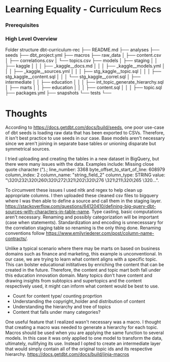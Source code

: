 # Learning Equality - Curriculum Recs 
### Prerequisites 

### High Level Overview 
Folder structure 
dbt-curriculum-rec
├── README.md
├── analyses
├── seeds
├── dbt_project.yml
├── macros
├── raw_data
│   ├── content.csv 
│   ├── correlations.csv 
│   └── topics.csv 
├── models
│   ├── staging
│   │   ├── kaggle
│   │   │   ├── _kaggle__docs.md
│   │   │   ├── _kaggle__models.yml
│   │   │   ├── _kaggle__sources.yml
│   │   │   ├── stg_kaggle__topic.sql
│   │   │   ├── stg_kaggle__content.sql
│   │   │   └── stg_kaggle__correl.sql
│   ├── intermediate 
│   │   ├── education 
│   │   │   ├── int_topic_generate_hierarchy.sql 
│   ├── marts
│   │   ├── education 
│   │   │   ├── content.sql 
│   │   │   ├── topic.sql 
├── packages.yml
├── snapshots
└── tests
    └── 

# Thoughts 
According to https://docs.getdbt.com/docs/build/seeds, one poor use-case of dbt seeds is loading raw data that has been exported to CSVs. Therefore, it isn't best practice to use seeds in our case. Base models aren't necessary since we aren't joining in separate base tables or unioning disparate but symmetrical sources. 

I tried uploading and creating the tables in a new dataset in BigQuery, but there were many issues with the data. Examples include: Missing close quote character (").; line_number: 3368 byte_offset_to_start_of_line: 608979 column_index: 2 column_name: "string_field_2" column_type: STRING value: "\320\232\320\260\320\272\321\202\320\276 \321\211\320\265 \320...". 

To circumvent these issues I used nltk and regex to help clean up appropriate columns. I then uploaded these cleaned csv files to bigquery where I was then able to define a source and call them in the staging layer. https://stackoverflow.com/questions/64120410/defining-big-query-dbt-sources-with-characters-in-table-name. Type casting, basic computations aren't necessary. Renaming and possibly categorization will be important (case when statements). Standardization and encoding is unnecesssary for the correlation staging table so renaming is the only thing done. Renaming conventions follow https://www.emilyriederer.com/post/column-name-contracts/. 

Unlike a typical scenario where there may be marts on based on business domains such as finance and marketing, this example is unconventional. In our case, we are trying to learn what content aligns with a specific topic. This can bolster educational inititatives by enriching the content that can be created in the future. 
Therefore, the content and topic mart both fall under this education innovation domain. Many topics don't have content and drawing insights from subtopics and supertopics and the content respectively used, it might can inform what content would be best to use. 
- Count for content type/ counting proprtion 
- Understanding the copyright_holder and distribution of content 
- Understanding the hierarchy and tree of topics 
- Content that falls under many categories? 

One useful feature that I realized wasn't necessary was a macro. I thought that creating a macro was needed to generate a hierarchy for each topic. Macros should be used when you are applying the same function to several models. In this case it was only applied to one model to transform the data, ultimately, nullifying its use. Instead I opted to create an intermediate layer that would simply contain all of the original topic ids and its respective hierarchy. 
https://docs.getdbt.com/docs/build/jinja-macros








